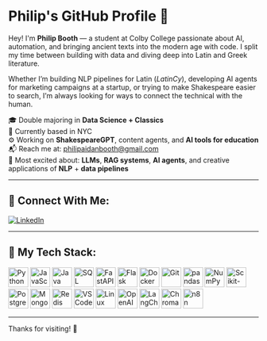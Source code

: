 # Philip's GitHub Profile 👋

Hey! I'm **Philip Booth** — a student at Colby College passionate about AI, automation, and bringing ancient texts into the modern age with code. I split my time between building with data and diving deep into Latin and Greek literature.

Whether I’m building NLP pipelines for Latin (*LatinCy*), developing AI agents for marketing campaigns at a startup, or trying to make Shakespeare easier to search, I’m always looking for ways to connect the technical with the human.

🎓 Double majoring in **Data Science + Classics**  
📍 Currently based in NYC  
⚙️ Working on **ShakespeareGPT**, content agents, and **AI tools for education**  
📬 Reach me at: philipaidanbooth@gmail.com  
🧠 Most excited about: **LLMs**, **RAG systems**, **AI agents**, and creative applications of **NLP** + **data pipelines**

---

## 🔗 Connect With Me:

[![LinkedIn](https://cdn.jsdelivr.net/gh/devicons/devicon/icons/linkedin/linkedin-original.svg)](https://www.linkedin.com/in/philipbooth/)

---

## 🧰 My Tech Stack:

<!-- Programming Languages -->
<img src="https://cdn.jsdelivr.net/gh/devicons/devicon/icons/python/python-original.svg" width="40" title="Python" />
<img src="https://cdn.jsdelivr.net/gh/devicons/devicon/icons/javascript/javascript-original.svg" width="40" title="JavaScript" />
<img src="https://cdn.jsdelivr.net/gh/devicons/devicon/icons/java/java-original.svg" width="40" title="Java" />
<img src="https://cdn.jsdelivr.net/gh/devicons/devicon/icons/sqlite/sqlite-original.svg" width="40" title="SQL" />

<!-- Frameworks & Tools -->
<img src="https://cdn.jsdelivr.net/gh/devicons/devicon/icons/fastapi/fastapi-original.svg" width="40" title="FastAPI" />
<img src="https://cdn.jsdelivr.net/gh/devicons/devicon/icons/flask/flask-original.svg" width="40" title="Flask" />
<img src="https://cdn.jsdelivr.net/gh/devicons/devicon/icons/docker/docker-original.svg" width="40" title="Docker" />
<img src="https://cdn.jsdelivr.net/gh/devicons/devicon/icons/git/git-original.svg" width="40" title="Git" />

<!-- Data & ML -->
<img src="https://cdn.jsdelivr.net/gh/devicons/devicon/icons/pandas/pandas-original.svg" width="40" title="pandas" />
<img src="https://cdn.jsdelivr.net/gh/devicons/devicon/icons/numpy/numpy-original.svg" width="40" title="NumPy" />
<img src="https://cdn.jsdelivr.net/gh/devicons/devicon/icons/scikitlearn/scikitlearn-original.svg" width="40" title="Scikit-Learn" />

<!-- Databases -->
<img src="https://cdn.jsdelivr.net/gh/devicons/devicon/icons/postgresql/postgresql-original.svg" width="40" title="PostgreSQL" />
<img src="https://cdn.jsdelivr.net/gh/devicons/devicon/icons/mongodb/mongodb-original.svg" width="40" title="MongoDB" />
<img src="https://cdn.jsdelivr.net/gh/devicons/devicon/icons/redis/redis-original.svg" width="40" title="Redis" />

<!-- Other Tools -->
<img src="https://cdn.jsdelivr.net/gh/devicons/devicon/icons/vscode/vscode-original.svg" width="40" title="VS Code" />
<img src="https://cdn.jsdelivr.net/gh/devicons/devicon/icons/linux/linux-original.svg" width="40" title="Linux" />

<!-- APIs & Automation -->
<img src="https://upload.wikimedia.org/wikipedia/commons/thumb/4/4b/OpenAI_Logo.svg/512px-OpenAI_Logo.svg.png" width="40" title="OpenAI API" />
<img src="https://avatars.githubusercontent.com/u/90171307?s=200&v=4" width="40" title="LangChain" />
<img src="https://avatars.githubusercontent.com/u/74768284?s=200&v=4" width="40" title="ChromaDB" />
<img src="https://n8n.io/images/favicon/apple-touch-icon.png" width="40" title="n8n" />

---

Thanks for visiting! 🌟

